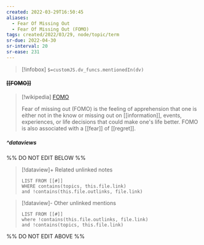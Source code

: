 ```yaml
---
created: 2022-03-29T16:50:45 
aliases:
  - Fear Of Missing Out
  - Fear Of Missing Out (FOMO)
tags: created/2022/03/29, node/topic/term
sr-due: 2022-04-30
sr-interval: 20
sr-ease: 231
---
```

> [!infobox]
`$=customJS.dv_funcs.mentionedIn(dv)`

#### <s class="topic-title">[[FOMO]]</s>

> [!wikipedia] [FOMO](https://en.wikipedia.org/wiki/Fear%20of%20missing%20out)
> 
> Fear of missing out (FOMO) is the feeling of apprehension that one is either not in the know or missing out on [[information]], events, experiences, or life decisions that could make one's life better. FOMO is also associated with a [[fear]] of [[regret]].
>

##### ^dataviews

%% DO NOT EDIT BELOW %%
> [!dataview]+ Related unlinked notes
> ```dataview
> LIST FROM [[#]]
> WHERE contains(topics, this.file.link)
> and !contains(this.file.outlinks, file.link)
> ```
 
> [!dataview]- Other unlinked mentions
> ```dataview
> LIST FROM [[#]]
> where !contains(this.file.outlinks, file.link)
> and !contains(topics, this.file.link)
> ```

%% DO NOT EDIT ABOVE %%
